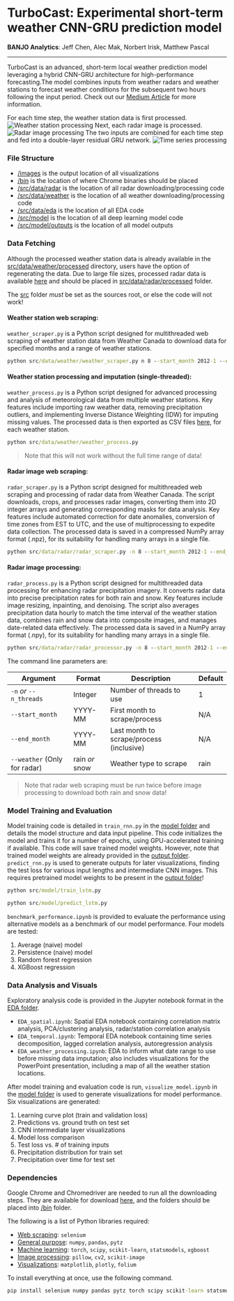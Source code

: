 # TurboCast: Experimental short-term weather CNN-GRU prediction model
__BANJO Analytics__: Jeff Chen, Alec Mak, Norbert Irisk, Matthew Pascal
___
TurboCast is an advanced, short-term local weather prediction model leveraging a hybrid CNN-GRU architecture for 
high-performance forecasting.The model combines inputs from weather radars and weather stations to forecast weather 
conditions for the subsequent two hours following the input period. Check out our [Medium Article](https://medium.com/@frogocomics/forecasting-tomorrow-7979f5b35599) for more information.

For each time step, the weather station data is first processed.
![Weather station processing](./images/model_svgs/comp1.png)
Next, each radar image is processed.
![Radar image processing](./images/model_svgs/comp2.png)
The two inputs are combined for each time step and fed into a double-layer residual GRU network.
![Time series processing](./images/model_svgs/comp3.png)

### File Structure
- [/images](./images) is the output location of all visualizations
- [/bin](./bin) is the location of where Chrome binaries should be placed
- [/src/data/radar](./src/data/radar) is the location of all radar downloading/processing code
- [/src/data/weather](./src/data/weather) is the location of all weather downloading/processing code
- [/src/data/eda](./src/data/eda) is the location of all EDA code
- [/src/model](./src/model) is the location of all deep learning model code
- [/src/model/outputs](./src/model/outputs) is the location of all model outputs

### Data Fetching
Although the processed weather station data is already available in the [src/data/weather/processed](./src/data/weather/processed)
directory, users have the option of regenerating the data. Due to large file sizes, processed radar data is available
[here](https://drive.google.com/drive/folders/1CfuyRakYHYgU_xRCW8G-NbUnJxl5FEvS?usp=sharing) and should be placed in
[src/data/radar/processed](./src/data/radar/processed) folder.

The [src](./src) folder _must_ be set as the sources root, or else the code will not work!

#### Weather station web scraping:
```weather_scraper.py``` is a Python script designed for multithreaded web scraping of weather station data from Weather Canada to download data for
specified months and a range of weather stations.
```bat
python src/data/weather/weather_scraper.py n 8 --start_month 2012-1 --end_month 2023-10
```

#### Weather station processing and imputation (single-threaded):
```weather_process.py``` is a Python script designed for advanced processing and analysis of meteorological data from multiple weather stations. 
Key features include importing raw weather data, removing precipitation outliers, and implementing
Inverse Distance Weighting (IDW) for imputing missing values. The processed data is then exported as CSV files [here](./src/data/weather/processed), 
for each weather station.
```bat
python src/data/weather/weather_process.py
```
> Note that this will not work without the full time range of data!

#### Radar image web scraping:
```radar_scraper.py``` is a Python script designed for multithreaded web scraping and processing of radar data from Weather Canada.
The script downloads, crops, and processes radar images, converting them into 2D integer arrays and generating corresponding masks for data 
analysis. Key features include automated correction for date anomalies, conversion of time zones from EST to UTC, and 
the use of multiprocessing to expedite data collection. The processed data is saved in a compressed NumPy array format
(.npz), for its suitability for handling many arrays in a single file.
```bat
python src/data/radar/radar_scraper.py -n 8 --start_month 2012-1 --end_month 2023-10 --weather rain
```

#### Radar image processing:
```radar_process.py``` is a Python script designed for multithreaded data processing for enhancing radar precipitation imagery. It converts radar 
data into precise precipitation rates for both rain and snow. Key features include 
image resizing, inpainting, and denoising. The script also averages precipitation 
data hourly to match the time interval of the weather station data, combines rain and snow data into composite images, 
and manages date-related data effectively. The processed data is saved in a NumPy array format (.npy), for 
its suitability for handling many arrays in a single file.
```bat
python src/data/radar/radar_processor.py -n 8 --start_month 2012-1 --end_month 2023-10
```
The command line parameters are:

| Argument                              | Format          | Description                         	| Default |
|---------------------------------------|-----------------|---------------------------------------------|---------|
| ```-n``` _or_ ```--n_threads```       | Integer         | Number of threads to use            	| 1       |
| ```--start_month```                   | YYYY-MM         | First month to scrape/process       	| N/A     |
| ```--end_month```                     | YYYY-MM         | Last month to scrape/process (inclusive) 	| N/A     |
| ```--weather``` (Only for radar) 	| rain _or_ snow  | Weather type to scrape              	| rain    |

> Note that radar web scraping must be run twice before image processing to download both rain and snow data!

### Model Training and Evaluation
Model training code is detailed in ```train_rnn.py``` in the [model folder](./src/model) and details the model
structure and data input pipeline. This code initializes the model and trains it for a number of epochs, using
GPU-accelerated training if available. This code will save trained model weights. However, note that trained model
weights are already provided in the [output folder](./src/model/outputs).
```predict_rnn.py``` is used to generate outputs for later visualizations, finding the test loss for various input lengths and intermediate
CNN images. This requires pretrained model weights to be present in the [output folder](./src/model/outputs)!

```bat
python src/model/train_lstm.py
```

```bat
python src/model/predict_lstm.py
```

```benchmark_performance.ipynb``` is provided to evaluate the performance using alternative models as a benchmark of our
model performance. Four models are tested:
1. Average (naive) model
2. Persistence (naive) model
3. Random forest regression
4. XGBoost regression

### Data Analysis and Visuals
Exploratory analysis code is provided in the Jupyter notebook format in the [EDA folder](./src/data/eda).
- ```EDA_spatial.ipynb```: Spatial EDA notebook containing correlation matrix analysis, PCA/clustering analysis, radar/station correlation analysis
- ```EDA_temporal.ipynb```: Temporal EDA notebook containing time series decomposition, lagged correlation analysis, autoregression analysis
- ```EDA_weather_processing.ipynb```: EDA to inform what date range to use before missing data imputation; also includes visualizations for the PowerPoint presentation, including a map of all the weather station locations.

After model training and evaluation code is run, ```visualize_model.ipynb``` in the [model folder](./src/model) is used
to generate visualizations for model performance. Six visualizations are generated:

1. Learning curve plot (train and validation loss)
2. Predictions vs. ground truth on test set
3. CNN intermediate layer visualizations
4. Model loss comparison
5. Test loss vs. # of training inputs
6. Precipitation distribution for train set
7. Precipitation over time for test set

### Dependencies
Google Chrome and Chromedriver are needed to run all the downloading steps. They are available for download
[here](https://drive.google.com/drive/folders/11RDTfZAtHFtD_O0l-gpbNSHAfsys2mXJ?usp=sharing), and the folders
should be placed into [/bin](./bin) folder.

The following is a list of Python libraries required:
- <ins>Web scraping</ins>: ```selenium```
- <ins>General purpose</ins>: ```numpy```, ```pandas```, ```pytz```
- <ins>Machine learning</ins>: ```torch```, ```scipy```, ```scikit-learn```, ```statsmodels```, ```xgboost```
- <ins>Image processing</ins>: ```pillow```, ```cv2```, ```scikit-image```
- <ins>Visualizations</ins>: ```matplotlib```, ```plotly```, ```folium```

To install everything at once, use the following command.
```bat
pip install selenium numpy pandas pytz torch scipy scikit-learn statsmodels xgboost pillow cv2 scikit-image matplotlib plotly folium
```